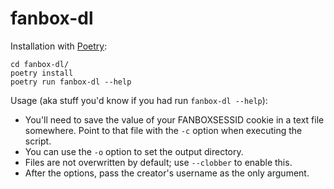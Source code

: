 # fanbox-dl

Installation with [Poetry](https://python-poetry.org/):
```
cd fanbox-dl/
poetry install
poetry run fanbox-dl --help
```

Usage (aka stuff you'd know if you had run `fanbox-dl --help`):
* You'll need to save the value of your FANBOXSESSID cookie in a text file somewhere. Point to that file with the `-c` option when executing the script.
* You can use the `-o` option to set the output directory.
* Files are not overwritten by default; use `--clobber` to enable this.
* After the options, pass the creator's username as the only argument.
